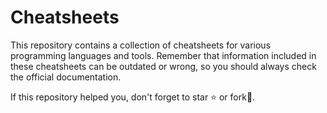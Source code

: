 # Cheatsheets
This repository contains a collection of cheatsheets for various programming languages and tools. Remember that information included in these cheatsheets can be outdated or wrong, so you should always check the official documentation.

If this repository helped you, don't forget to star ⭐️ or fork🍴.

